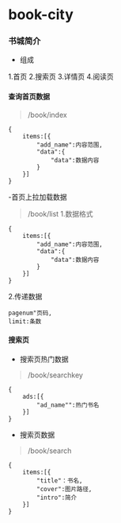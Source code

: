 # book-city
### 书城简介
- 组成

1.首页
2.搜索页
3.详情页
4.阅读页




#### 查询首页数据
>/book/index

```
{
    items:[{
        "add_name":内容范围,
        "data":{
            "data":数据内容
        }
    }]
}
```
-首页上拉加载数据
>/book/list
1.数据格式
```
{
    items:[{
        "add_name":内容范围,
        "data":{
            "data":数据内容
        }
    }]
}
```

2.传递数据
```
pagenum"页码,
limit:条数
```

#### 搜索页
- 搜索页热门数据

>/book/searchkey

```
{
    ads:[{
        "ad_name"":热门书名
    }]
}
```
- 搜索页数据

>/book/search

```
{
    items:[{
        "title"：书名,
        "cover":图片路径,
        "intro":简介
    }]
}
```


